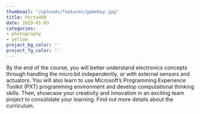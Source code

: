```yaml
---
thumbnail: "/uploads/features/gameboy.jpg"
title: Porta400
date: 2019-01-03
categories:
- photography
- yellow
project_bg_color: ''
project_fg_color: ''
---
```


By the end of the course, you will better understand electronics concepts through handling the micro:bit independently, or with external sensors and actuators. You will also learn to use Microsoft’s Programming Experience Toolkit (PXT) programming environment and develop computational thinking skills. Then, showcase your creativity and innovation in an exciting team project to consolidate your learning. Find out more details about the curriculum.